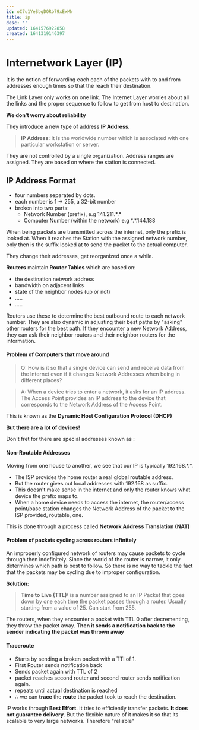 ```yaml
---
id: oC7u1YeSbgDORb79xExMN
title: ip
desc: ''
updated: 1641576922858
created: 1641319146397
---
```


# Internetwork Layer (IP)
It is the notion of forwarding each each of the packets with to and from addresses enough times so that the reach their destination.

The Link Layer only works on one link.
The Internet Layer worries about all the links and the proper sequence to follow to get from host to destination.

**We don't worry about reliability**

They introduce a new type of address **IP Address**.
>**IP Address:** It is the worldwide number which  is associated with one particular workstation or server. 

They are not controlled by a single organization. Address ranges are assigned. They are based on where the station is connected.

## IP Address Format
- four numbers separated by dots.
- each number is 1 $\to$ 255, a 32-bit number
- broken into two parts:
    - Network Number (prefix), e.g 141.211.\*.\*
    - Computer Number (within the network) e.g \*.\*.144.188

When being packets are transmitted across the internet, only the prefix is looked at.
When it reaches the Station with the assigned network number, only then is the suffix looked at to send the packet to the actual computer.
    

They change their addresses, get reorganized once a while.

**Routers** maintain **Router Tables** which are based on: 
- the destination network address
- bandwidth on adjacent links
- state of the neighbor nodes (up or not)
- .....
- .....
    
<!-- ## Router Tables -->

Routers use these to determine the best outbound route to each network number.
They are also dynamic in adjusting their best paths by "asking" other routers for the best path.
If they encounter a new Network Address, they can ask their neighbor routers and their neighbor routers for the information.

#### Problem of Computers that move around
> Q: How is it so that a single device can send and receive data from the Internet even if it changes Network Addresses when being in different places?

> A: When a device tries to enter a network, it asks for an IP address. The Access Point provides an IP address to the device that corresponds to the Network Address of the Access Point.

This is known as the **Dynamic Host Configuration Protocol (DHCP)**

**But there are a lot of devices!**

Don't fret for there are special addresses known as :

#### Non-Routable Addresses
Moving from one house to another, we see that our IP is typically 192.168.\*.\*.

- The ISP provides the home router a real global routable address.
- But the router gives out local addresses with 192.168 as suffix.
- This doesn't make sense in the internet and only the router knows what device the prefix maps to.
- When a home device needs to access the internet, the router/access point/base station changes the Network Address of the packet to the ISP provided, routable, one. 

This is done through a process called **Network Address Translation (NAT)**

#### Problem of packets cycling across routers infinitely
An improperly configured network of routers may cause packets to cycle through then indefinitely. Since the world of the router is narrow, it only determines which path is best to follow. So there is no way to tackle the fact that the packets may be cycling due to improper configuration.

**Solution:**
>**Time to Live (TTL):** is a number assigned to an IP Packet that goes down by one each time the packet passes through a router. Usually starting from a value of 25. Can start from 255.

The routers, when they encounter a packet with TTL 0 after decrementing, they throw the packet away.
**Then it sends a notification back to the sender indicating the packet was thrown away**

#### Traceroute
- Starts by sending a broken packet with a TTl of 1.
- First Router sends notification back
- Sends packet again with TTL of 2
- packet reaches second router and second router sends notification again.
- repeats until actual destination is reached
- $\therefore$ we can **trace** the **route** the packet took to reach the destination.

IP works through **Best Effort**. It tries to efficiently transfer packets.
**It does not guarantee delivery**.
But the flexible nature of it makes it so that its scalable to very large networks. Therefore "reliable"


